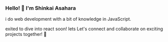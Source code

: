 ### Hello! 👋 I'm Shinkai Asahara


<p>i do web development with a bit of knowledge in JavaScript.</p>
<p>exited to dive into react soon! lets  Let's connect and collaborate on exciting projects together! 🚀</p>
<!--
**ShinkaiAsahara/ShinkaiAsahara** is a ✨ _special_ ✨ repository because its `README.md` (this file) appears on your GitHub profile.


